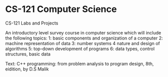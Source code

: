 # CS-121 Computer Science

CS-121 Labs and Projects

An introductory level survey course in computer science which will include the following topics:
1: basic components and organization of a computer
2: machine representation of data
3: number systems
4 nature and design of algorithms
5: top-down development of programs
6: data types, control structures, basic data

Text: C++ programming: from problem analysis to program design, 8th, eidition, by D.S Malik
